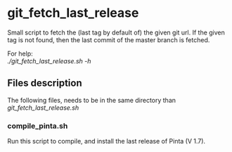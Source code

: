 # git_fetch_last_release

Small script to fetch the (last tag by default of) the given git url.
If the given tag is not found, then the last commit of the master branch is fetched.

For help:  
*./git_fetch_last_release.sh -h*

## Files description

The following files, needs to be in the same directory than   *git_fetch_last_release.sh*

### compile_pinta.sh

Run this script to compile, and install the last release of Pinta (V 1.7).

